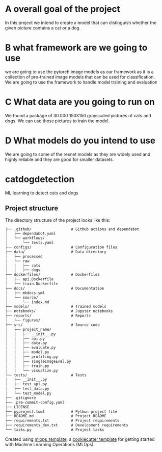 # A overall goal of the project
In this project we intend to create a model that can distinguish whether the given picture contains a cat or a dog.
# B what framework are we going to use
we are going to use the pytorch image models as our framework as it is a collection of pre-trained image models that can be used for classification. We are going to use the framework to handle model training and evaluation
# C What data are you going to run on
We found a package of 30.000 150X150 grayscaled pictures of cats and dogs. We can use those pictures to train the model.

# D What models do you intend to use
We are going to some of the resnet models as they are widely used and highly reliable and they are good for smaller datasets.



# catdogdetection

ML learning to detect cats and dogs

## Project structure

The directory structure of the project looks like this:
```txt
├── .github/                  # Github actions and dependabot
│   ├── dependabot.yaml
│   └── workflows/
│       └── tests.yaml
├── configs/                  # Configuration files
├── data/                     # Data directory
│   ├── processed
│   └── raw
│   │   ├── cats
│   │   ├── dogs
├── dockerfiles/              # Dockerfiles
│   ├── api.Dockerfile
│   └── train.Dockerfile
├── docs/                     # Documentation
│   ├── mkdocs.yml
│   └── source/
│       └── index.md
├── models/                   # Trained models
├── notebooks/                # Jupyter notebooks
├── reports/                  # Reports
│   └── figures/
├── src/                      # Source code
│   ├── project_name/
│   │   ├── __init__.py
│   │   ├── api.py
│   │   ├── data.py
│   │   ├── evaluate.py
│   │   ├── model.py
│   │   ├── profiling.py
│   │   ├── singleImageEval.py
│   │   ├── train.py
│   │   └── visualize.py
└── tests/                    # Tests
│   ├── __init__.py
│   ├── test_api.py
│   ├── test_data.py
│   └── test_model.py
├── .gitignore
├── .pre-commit-config.yaml
├── LICENSE
├── pyproject.toml            # Python project file
├── README.md                 # Project README
├── requirements.txt          # Project requirements
├── requirements_dev.txt      # Development requirements
└── tasks.py                  # Project tasks
```


Created using [mlops_template](https://github.com/SkafteNicki/mlops_template),
a [cookiecutter template](https://github.com/cookiecutter/cookiecutter) for getting
started with Machine Learning Operations (MLOps).
